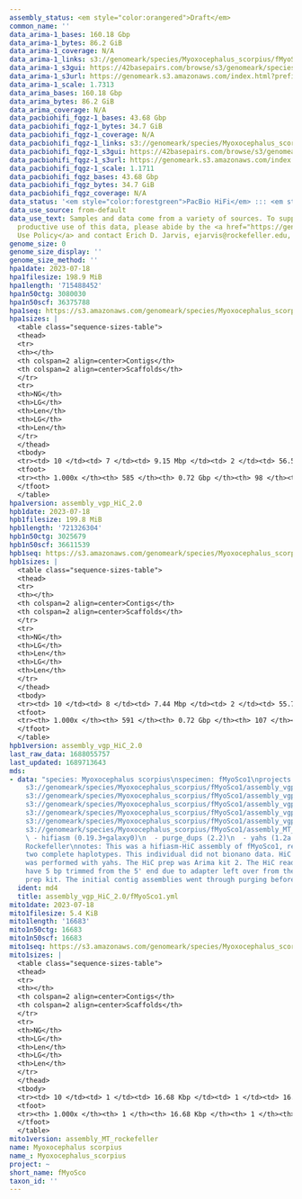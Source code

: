 ```yaml
---
assembly_status: <em style="color:orangered">Draft</em>
common_name: ''
data_arima-1_bases: 160.18 Gbp
data_arima-1_bytes: 86.2 GiB
data_arima-1_coverage: N/A
data_arima-1_links: s3://genomeark/species/Myoxocephalus_scorpius/fMyoSco1/genomic_data/arima/<br>
data_arima-1_s3gui: https://42basepairs.com/browse/s3/genomeark/species/Myoxocephalus_scorpius/fMyoSco1/genomic_data/arima/
data_arima-1_s3url: https://genomeark.s3.amazonaws.com/index.html?prefix=species/Myoxocephalus_scorpius/fMyoSco1/genomic_data/arima/
data_arima-1_scale: 1.7313
data_arima_bases: 160.18 Gbp
data_arima_bytes: 86.2 GiB
data_arima_coverage: N/A
data_pacbiohifi_fqgz-1_bases: 43.68 Gbp
data_pacbiohifi_fqgz-1_bytes: 34.7 GiB
data_pacbiohifi_fqgz-1_coverage: N/A
data_pacbiohifi_fqgz-1_links: s3://genomeark/species/Myoxocephalus_scorpius/fMyoSco1/genomic_data/pacbio_hifi/<br>
data_pacbiohifi_fqgz-1_s3gui: https://42basepairs.com/browse/s3/genomeark/species/Myoxocephalus_scorpius/fMyoSco1/genomic_data/pacbio_hifi/
data_pacbiohifi_fqgz-1_s3url: https://genomeark.s3.amazonaws.com/index.html?prefix=species/Myoxocephalus_scorpius/fMyoSco1/genomic_data/pacbio_hifi/
data_pacbiohifi_fqgz-1_scale: 1.1711
data_pacbiohifi_fqgz_bases: 43.68 Gbp
data_pacbiohifi_fqgz_bytes: 34.7 GiB
data_pacbiohifi_fqgz_coverage: N/A
data_status: '<em style="color:forestgreen">PacBio HiFi</em> ::: <em style="color:forestgreen">Arima</em>'
data_use_source: from-default
data_use_text: Samples and data come from a variety of sources. To support fair and
  productive use of this data, please abide by the <a href="https://genome10k.soe.ucsc.edu/data-use-policies/">Data
  Use Policy</a> and contact Erich D. Jarvis, ejarvis@rockefeller.edu, with any questions.
genome_size: 0
genome_size_display: ''
genome_size_method: ''
hpa1date: 2023-07-18
hpa1filesize: 198.9 MiB
hpa1length: '715488452'
hpa1n50ctg: 3080030
hpa1n50scf: 36375788
hpa1seq: https://s3.amazonaws.com/genomeark/species/Myoxocephalus_scorpius/fMyoSco1/assembly_vgp_HiC_2.0/fMyoSco1.HiC.hap1.20230718.fasta.gz
hpa1sizes: |
  <table class="sequence-sizes-table">
  <thead>
  <tr>
  <th></th>
  <th colspan=2 align=center>Contigs</th>
  <th colspan=2 align=center>Scaffolds</th>
  </tr>
  <tr>
  <th>NG</th>
  <th>LG</th>
  <th>Len</th>
  <th>LG</th>
  <th>Len</th>
  </tr>
  </thead>
  <tbody>
  <tr><td> 10 </td><td> 7 </td><td> 9.15 Mbp </td><td> 2 </td><td> 56.58 Mbp </td></tr><tr><td> 20 </td><td> 16 </td><td> 6.57 Mbp </td><td> 3 </td><td> 53.07 Mbp </td></tr><tr><td> 30 </td><td> 28 </td><td> 5.66 Mbp </td><td> 4 </td><td> 52.05 Mbp </td></tr><tr><td> 40 </td><td> 43 </td><td> 4.14 Mbp </td><td> 6 </td><td> 38.12 Mbp </td></tr><tr style="background-color:#cccccc;"><td> 50 </td><td> 63 </td><td style="background-color:#88ff88;"> 3.08 Mbp </td><td> 8 </td><td style="background-color:#88ff88;"> 36.38 Mbp </td></tr><tr><td> 60 </td><td> 89 </td><td> 2.49 Mbp </td><td> 10 </td><td> 35.28 Mbp </td></tr><tr><td> 70 </td><td> 123 </td><td> 1.80 Mbp </td><td> 12 </td><td> 32.09 Mbp </td></tr><tr><td> 80 </td><td> 173 </td><td> 1.12 Mbp </td><td> 14 </td><td> 30.75 Mbp </td></tr><tr><td> 90 </td><td> 259 </td><td> 0.61 Mbp </td><td> 17 </td><td> 26.51 Mbp </td></tr><tr><td> 100 </td><td> 585 </td><td> 17.14 Kbp </td><td> 98 </td><td> 17.14 Kbp </td></tr></tbody>
  <tfoot>
  <tr><th> 1.000x </th><th> 585 </th><th> 0.72 Gbp </th><th> 98 </th><th> 0.72 Gbp </th></tr>
  </tfoot>
  </table>
hpa1version: assembly_vgp_HiC_2.0
hpb1date: 2023-07-18
hpb1filesize: 199.8 MiB
hpb1length: '721326304'
hpb1n50ctg: 3025679
hpb1n50scf: 36611539
hpb1seq: https://s3.amazonaws.com/genomeark/species/Myoxocephalus_scorpius/fMyoSco1/assembly_vgp_HiC_2.0/fMyoSco1.HiC.hap2.20230718.fasta.gz
hpb1sizes: |
  <table class="sequence-sizes-table">
  <thead>
  <tr>
  <th></th>
  <th colspan=2 align=center>Contigs</th>
  <th colspan=2 align=center>Scaffolds</th>
  </tr>
  <tr>
  <th>NG</th>
  <th>LG</th>
  <th>Len</th>
  <th>LG</th>
  <th>Len</th>
  </tr>
  </thead>
  <tbody>
  <tr><td> 10 </td><td> 8 </td><td> 7.44 Mbp </td><td> 2 </td><td> 55.75 Mbp </td></tr><tr><td> 20 </td><td> 20 </td><td> 5.62 Mbp </td><td> 3 </td><td> 53.98 Mbp </td></tr><tr><td> 30 </td><td> 34 </td><td> 4.57 Mbp </td><td> 4 </td><td> 53.07 Mbp </td></tr><tr><td> 40 </td><td> 51 </td><td> 4.05 Mbp </td><td> 6 </td><td> 37.57 Mbp </td></tr><tr style="background-color:#cccccc;"><td> 50 </td><td> 71 </td><td style="background-color:#88ff88;"> 3.03 Mbp </td><td> 8 </td><td style="background-color:#88ff88;"> 36.61 Mbp </td></tr><tr><td> 60 </td><td> 99 </td><td> 2.26 Mbp </td><td> 10 </td><td> 33.25 Mbp </td></tr><tr><td> 70 </td><td> 136 </td><td> 1.71 Mbp </td><td> 12 </td><td> 32.48 Mbp </td></tr><tr><td> 80 </td><td> 188 </td><td> 1.13 Mbp </td><td> 14 </td><td> 30.64 Mbp </td></tr><tr><td> 90 </td><td> 275 </td><td> 0.60 Mbp </td><td> 17 </td><td> 22.51 Mbp </td></tr><tr><td> 100 </td><td> 591 </td><td> 10.35 Kbp </td><td> 107 </td><td> 10.35 Kbp </td></tr></tbody>
  <tfoot>
  <tr><th> 1.000x </th><th> 591 </th><th> 0.72 Gbp </th><th> 107 </th><th> 0.72 Gbp </th></tr>
  </tfoot>
  </table>
hpb1version: assembly_vgp_HiC_2.0
last_raw_data: 1688055757
last_updated: 1689713643
mds:
- data: "species: Myoxocephalus scorpius\nspecimen: fMyoSco1\nprojects: \n  - vgp\nhap1:
    s3://genomeark/species/Myoxocephalus_scorpius/fMyoSco1/assembly_vgp_HiC_2.0/fMyoSco1.HiC.hap1.20230718.fasta.gz\nhap2:
    s3://genomeark/species/Myoxocephalus_scorpius/fMyoSco1/assembly_vgp_HiC_2.0/fMyoSco1.HiC.hap2.20230718.fasta.gz\npretext_hap1:
    s3://genomeark/species/Myoxocephalus_scorpius/fMyoSco1/assembly_vgp_HiC_2.0/evaluation/hap1/pretext/fMyoSco1_hap1__s2_heatmap.pretext\npretext_hap2:
    s3://genomeark/species/Myoxocephalus_scorpius/fMyoSco1/assembly_vgp_HiC_2.0/evaluation/hap2/pretext/fMyoSco1_hap2__s2_heatmap.pretext\nkmer_spectra_img:
    s3://genomeark/species/Myoxocephalus_scorpius/fMyoSco1/assembly_vgp_HiC_2.0/evaluation/merqury/fMyoSco1_png/\nmito:
    s3://genomeark/species/Myoxocephalus_scorpius/fMyoSco1/assembly_MT_rockefeller/fMyoSco1.MT.20230718.fasta.gz\npipeline:\n
    \ - hifiasm (0.19.3+galaxy0)\n  - purge_dups (2.2)\n  - yahs (1.2a.2+galaxy1)\nassembled_by_group:
    Rockefeller\nnotes: This was a hifiasm-HiC assembly of fMyoSco1, resulting in
    two complete haplotypes. This individual did not bionano data. HiC scaffolding
    was performed with yahs. The HiC prep was Arima kit 2. The HiC reads needed to
    have 5 bp trimmed from the 5' end due to adapter left over from the Arima library
    prep kit. The initial contig assemblies went through purging before scaffolding. "
  ident: md4
  title: assembly_vgp_HiC_2.0/fMyoSco1.yml
mito1date: 2023-07-18
mito1filesize: 5.4 KiB
mito1length: '16683'
mito1n50ctg: 16683
mito1n50scf: 16683
mito1seq: https://s3.amazonaws.com/genomeark/species/Myoxocephalus_scorpius/fMyoSco1/assembly_MT_rockefeller/fMyoSco1.MT.20230718.fasta.gz
mito1sizes: |
  <table class="sequence-sizes-table">
  <thead>
  <tr>
  <th></th>
  <th colspan=2 align=center>Contigs</th>
  <th colspan=2 align=center>Scaffolds</th>
  </tr>
  <tr>
  <th>NG</th>
  <th>LG</th>
  <th>Len</th>
  <th>LG</th>
  <th>Len</th>
  </tr>
  </thead>
  <tbody>
  <tr><td> 10 </td><td> 1 </td><td> 16.68 Kbp </td><td> 1 </td><td> 16.68 Kbp </td></tr><tr><td> 20 </td><td> 1 </td><td> 16.68 Kbp </td><td> 1 </td><td> 16.68 Kbp </td></tr><tr><td> 30 </td><td> 1 </td><td> 16.68 Kbp </td><td> 1 </td><td> 16.68 Kbp </td></tr><tr><td> 40 </td><td> 1 </td><td> 16.68 Kbp </td><td> 1 </td><td> 16.68 Kbp </td></tr><tr style="background-color:#cccccc;"><td> 50 </td><td> 1 </td><td style="background-color:#ff8888;"> 16.68 Kbp </td><td> 1 </td><td style="background-color:#ff8888;"> 16.68 Kbp </td></tr><tr><td> 60 </td><td> 1 </td><td> 16.68 Kbp </td><td> 1 </td><td> 16.68 Kbp </td></tr><tr><td> 70 </td><td> 1 </td><td> 16.68 Kbp </td><td> 1 </td><td> 16.68 Kbp </td></tr><tr><td> 80 </td><td> 1 </td><td> 16.68 Kbp </td><td> 1 </td><td> 16.68 Kbp </td></tr><tr><td> 90 </td><td> 1 </td><td> 16.68 Kbp </td><td> 1 </td><td> 16.68 Kbp </td></tr><tr><td> 100 </td><td> 1 </td><td> 16.68 Kbp </td><td> 1 </td><td> 16.68 Kbp </td></tr></tbody>
  <tfoot>
  <tr><th> 1.000x </th><th> 1 </th><th> 16.68 Kbp </th><th> 1 </th><th> 16.68 Kbp </th></tr>
  </tfoot>
  </table>
mito1version: assembly_MT_rockefeller
name: Myoxocephalus scorpius
name_: Myoxocephalus_scorpius
project: ~
short_name: fMyoSco
taxon_id: ''
---
```

